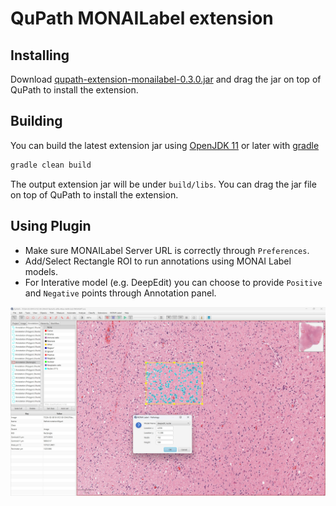# QuPath MONAILabel extension

## Installing

Download [qupath-extension-monailabel-0.3.0.jar](https://github.com/Project-MONAI/MONAILabel/releases/download/data/qupath-extension-monailabel-0.3.0.jar)
and drag the jar on top of QuPath to install the extension.

## Building

You can build the latest extension jar using [OpenJDK 11](https://openjdk.java.net/) or later
with [gradle](https://gradle.org/install/)

```bash
gradle clean build
```

The output extension jar will be under `build/libs`. You can drag the jar file on top of QuPath to install the
extension.


## Using Plugin

- Make sure MONAILabel Server URL is correctly through `Preferences`.
- Add/Select Rectangle ROI to run annotations using MONAI Label models.
- For Interative model (e.g. DeepEdit) you can choose to provide `Positive` and `Negative` points through Annotation panel.

![image](../../docs/images/qupath.jpg)
